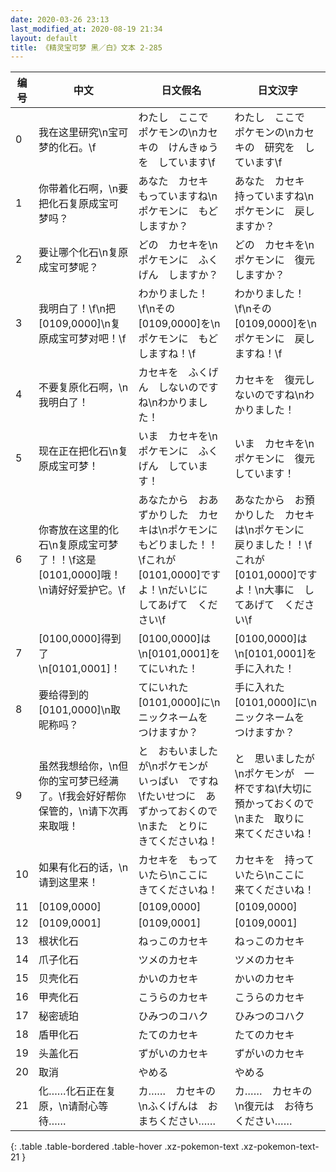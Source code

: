 ```yaml
---
date: 2020-03-26 23:13
last_modified_at: 2020-08-19 21:34
layout: default
title: 《精灵宝可梦 黑／白》文本 2-285
---
```

| 编号 | 中文 | 日文假名 | 日文汉字 |
| ---- | ---- | ---- | --- |
| 0 | 我在这里研究\n宝可梦的化石。\f | わたし　ここで　ポケモンの\nカセキの　けんきゅうを　しています\f | わたし　ここで　ポケモンの\nカセキの　研究を　しています\f |
| 1 | 你带着化石啊，\n要把化石复原成宝可梦吗？ | あなた　カセキ　もっていますね\nポケモンに　もどしますか？ | あなた　カセキ　持っていますね\nポケモンに　戻しますか？ |
| 2 | 要让哪个化石\n复原成宝可梦呢？ | どの　カセキを\nポケモンに　ふくげん　しますか？ | どの　カセキを\nポケモンに　復元しますか？ |
| 3 | 我明白了！\f\n把[0109,0000]\n复原成宝可梦对吧！\f | わかりました！\f\nその　[0109,0000]を\nポケモンに　もどしますね！\f | わかりました！\f\nその　[0109,0000]を\nポケモンに　戻しますね！\f |
| 4 | 不要复原化石啊，\n我明白了！ | カセキを　ふくげん　しないのですね\nわかりました！ | カセキを　復元しないのですね\nわかりました！ |
| 5 | 现在正在把化石\n复原成宝可梦！ | いま　カセキを\nポケモンに　ふくげん　しています！ | いま　カセキを\nポケモンに　復元　しています！ |
| 6 | 你寄放在这里的化石\n复原成宝可梦了！！\f这是[0101,0000]哦！\n请好好爱护它。\f | あなたから　おあずかりした　カセキは\nポケモンに　もどりました！！\fこれが　[0101,0000]ですよ！\nだいじに　してあげて　ください\f | あなたから　お預かりした　カセキは\nポケモンに　戻りました！！\fこれが　[0101,0000]ですよ！\n大事に　してあげて　ください\f |
| 7 | [0100,0000]得到了\n[0101,0001]！ | [0100,0000]は\n[0101,0001]を　てにいれた！ | [0100,0000]は\n[0101,0001]を　手に入れた！ |
| 8 | 要给得到的[0101,0000]\n取昵称吗？ | てにいれた　[0101,0000]に\nニックネームを　つけますか？ | 手に入れた　[0101,0000]に\nニックネームを　つけますか？ |
| 9 | 虽然我想给你，\n但你的宝可梦已经满了。\f我会好好帮你保管的，\n请下次再来取哦！ | と　おもいましたが\nポケモンが　いっぱい　ですね\fたいせつに　あずかっておくので\nまた　とりに　きてくださいね！ | と　思いましたが\nポケモンが　一杯ですね\f大切に　預かっておくので\nまた　取りに　来てくださいね！ |
| 10 | 如果有化石的话，\n请到这里来！ | カセキを　もっていたら\nここに　きてくださいね！ | カセキを　持っていたら\nここに　来てくださいね！ |
| 11 | [0109,0000] | [0109,0000] | [0109,0000] |
| 12 | [0109,0001] | [0109,0001] | [0109,0001] |
| 13 | 根状化石 | ねっこのカセキ | ねっこのカセキ |
| 14 | 爪子化石 | ツメのカセキ | ツメのカセキ |
| 15 | 贝壳化石 | かいのカセキ | かいのカセキ |
| 16 | 甲壳化石 | こうらのカセキ | こうらのカセキ |
| 17 | 秘密琥珀 | ひみつのコハク | ひみつのコハク |
| 18 | 盾甲化石 | たてのカセキ | たてのカセキ |
| 19 | 头盖化石 | ずがいのカセキ | ずがいのカセキ |
| 20 | 取消 | やめる | やめる |
| 21 | 化……化石正在复原，\n请耐心等待…… | カ……　カセキの\nふくげんは　おまちください…… | カ……　カセキの\n復元は　お待ちください…… |
{: .table .table-bordered .table-hover .xz-pokemon-text .xz-pokemon-text-21 }